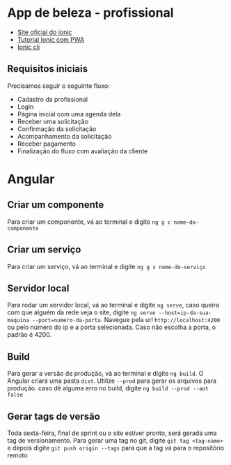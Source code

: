 # App de beleza - profissional

+ [Site oficial do ionic](https://ionicframework.com/getting-started)
+ [Tutorial Ionic com PWA](https://blog.ionicframework.com/how-to-make-pwas-with-ionic/)
+ [Ionic cli](https://ionicframework.com/docs/cli/generate/)

## Requisitos iniciais
Precisamos seguir o seguinte fluxo:
- Cadastro da profissional
- Login
- Página inicial com uma agenda dela
- Receber uma solicitação
- Confirmação da solicitação
- Acompanhamento da solicitação
- Receber pagamento
- Finalização do fluxo com avaliação da cliente

# Angular

## Criar um componente
Para criar um componente, vá ao terminal e digite `ng g c nome-do-componente`

## Criar um serviço
Para criar um serviço, vá ao terminal e digite `ng g s nome-do-serviço`

## Servidor local
Para rodar um servidor local, vá ao terminal e digite `ng serve`, caso queira com que alguém da rede veja o site, digite `ng serve --host=ip-da-sua-maquina --port=numero-da-porta`. Navegue pela url `http://localhost:4200` ou pelo número do ip e a porta selecionada. Caso não escolha a porta, o padrão é 4200.

## Build
Para gerar a versão de produção, vá ao terminal e digite `ng build`. O Angular criará uma pasta `dist`. Utilize `--prod` para gerar os arquivos para produção. caso dê alguma erro no build, digite `ng build --prod --aot false`

## Gerar tags de versão
Toda sexta-feira, final de sprint ou o site estiver pronto, será gerada uma tag de versionamento. Para gerar uma tag no git, digite `git tag <tag-name>` e depois digite `git push origin --tags` para que a tag vá para o repositório remoto